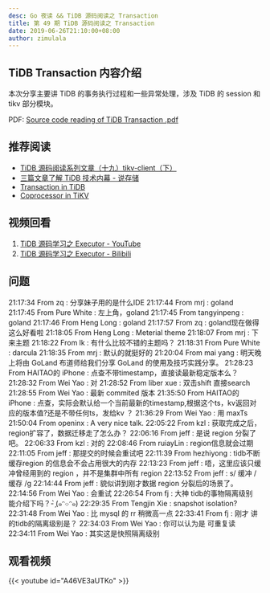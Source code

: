 ```yaml
---
desc: Go 夜读 && TiDB 源码阅读之 Transaction
title: 第 49 期 TiDB 源码阅读之 Transaction
date: 2019-06-26T21:10:00+08:00
author: zimulala
---
```


## TiDB Transaction 内容介绍

本次分享主要讲 TiDB 的事务执行过程和一些异常处理，涉及 TiDB 的 session 和 tikv 部分模块。

PDF: [Source code reading of TiDB Transaction .pdf](https://github.com/talkgo/night/files/3329306/Source.code.reading.of.TiDB.Transaction.pdf)

## 推荐阅读

* [TiDB 源码阅读系列文章（十九）tikv-client（下）](https://pingcap.com/blog-cn/tidb-source-code-reading-19/)
* [三篇文章了解 TiDB 技术内幕 - 说存储](https://pingcap.com/blog-cn/tidb-internal-1/)
* [Transaction in TiDB](https://andremouche.github.io/tidb/transaction_in_tidb.html)
* [Coprocessor in TiKV](https://andremouche.github.io/tidb/coprocessor_in_tikv.html)


## 视频回看

1. [TiDB 源码学习之 Executor - YouTube](https://youtu.be/A46VE3aUTKo)
2. [TiDB 源码学习之 Executor - Bilibili](https://www.bilibili.com/video/av56945776/)

## 问题

21:17:34	 From zq : 分享妹子用的是什么IDE
21:17:44	 From mrj :   goland
21:17:45	 From Pure White : 左上角，goland
21:17:45	 From tangyinpeng : goland
21:17:46	 From Heng Long : goland
21:17:57	 From zq : goland现在做得这么好看啦
21:18:05	 From Heng Long : Meterial theme
21:18:07	 From mrj : 下来主题
21:18:22	 From lk : 有什么比较不错的主题吗？
21:18:31	 From Pure White : darcula
21:18:35	 From mrj : 默认的就挺好的
21:20:04	 From mai yang : 明天晚上将由 GoLand 布道师给我们分享 GoLand 的使用及技巧实践分享。
21:28:23	 From HAITAO的 iPhone : 点查不带timestamp，直接读最新稳定版本么？
21:28:32	 From Wei Yao : 对
21:28:52	 From liber xue : 双击shift 直接search
21:28:55	 From Wei Yao : 最新 commited 版本
21:35:50	 From HAITAO的 iPhone : 点查，实际会默认给一个当前最新的timestamp,根据这个ts，kv返回对应的版本值?还是不带任何ts，发给kv ？
21:36:29	 From Wei Yao : 用 maxTs
21:50:04	 From openinx : A very nice talk.
22:05:22	 From kzl : 获取完成之后，region扩容了，数据迁移走了怎么办？
22:06:16	 From jeff : 是说 region 分裂了吧。
22:06:33	 From kzl : 对的
22:08:46	 From ruiayLin : region信息就会过期
22:11:05	 From jeff : 那提交的时候会重试吧
22:11:39	 From hezhiyong : tidb不断缓存region 的信息会不会占用很大的内存
22:13:23	 From jeff : 唔，这里应该只缓冲曾经用到的 region ，并不是集群中所有 region
22:13:52	 From jeff : s/ 缓冲 / 缓存 /g
22:14:44	 From jeff : 貌似讲到刚才数据 region 分裂后的场景了。
22:14:56	 From Wei Yao : 会重试
22:26:54	 From fj : 大神 tidb的事物隔离级别 能介绍下吗？- ̗̀(๑ᵔ⌔ᵔ๑)
22:29:35	 From Tengjin Xie : snapshot isolation?
22:31:48	 From Wei Yao : 比 mysql 的 rr 稍微高一点
22:33:41	 From fj : 刚才 讲的tidb的隔离级别是？
22:34:03	 From Wei Yao : 你可以认为是 可重复读
22:34:11	 From Wei Yao : 其实这是快照隔离级别

## 观看视频

{{< youtube id="A46VE3aUTKo" >}}
